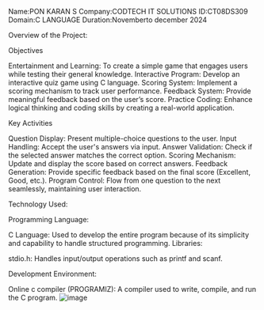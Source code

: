 Name:PON KARAN S
Company:CODTECH IT SOLUTIONS
ID:CT08DS309
Domain:C LANGUAGE
Duration:Novemberto december 2024

Overview of the Project:

   Objectives
   
Entertainment and Learning: To create a simple game that engages users while testing their general knowledge.
Interactive Program: Develop an interactive quiz game using C language.
Scoring System: Implement a scoring mechanism to track user performance.
Feedback System: Provide meaningful feedback based on the user’s score.
Practice Coding: Enhance logical thinking and coding skills by creating a real-world application.
   
   Key Activities

Question Display: Present multiple-choice questions to the user.
Input Handling: Accept the user's answers via input.
Answer Validation: Check if the selected answer matches the correct option.
Scoring Mechanism: Update and display the score based on correct answers.
Feedback Generation: Provide specific feedback based on the final score (Excellent, Good, etc.).
Program Control: Flow from one question to the next seamlessly, maintaining user interaction.
  
  Technology Used:
  
Programming Language:

C Language: Used to develop the entire program because of its simplicity and capability to handle structured programming.
Libraries:

stdio.h: Handles input/output operations such as printf and scanf.


Development Environment:

Online c compiler (PROGRAMIZ): A compiler used to write, compile, and run the C program.
![image](https://github.com/user-attachments/assets/2e3533cf-786f-4b9c-aa88-186defb6c162)
